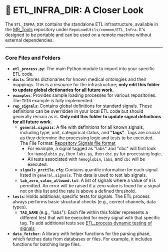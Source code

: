 # 📂 ETL_INFRA_DIR: A Closer Look

The `ETL_INFRA_DIR` contains the standalone ETL infrastructure, available in the [MR_Tools](https://github.com/Medial-EarlySign/MR_Tools) repository under `RepoLoadUtils/common/ETL_Infra`. It's designed to be portable and can be used on a remote machine without external dependencies.

---

### Core Files and Folders

-   **`etl_process.py`**: The main Python module to import into your specific ETL code.
-   **`dicts`**: Stores dictionaries for known medical ontologies and their mappings. This is a resource for the infrastructure; **only edit this folder to update global dictionaries for all future work**.
-   **`examples`**: Provides sample loading processes for various repositories. The `THIN` example is fully implemented.
-   **`rep_signals`**: Contains global definitions for standard signals. These definitions can be overridden in your local ETL code but should generally remain as is. **Only edit this folder to update signal definitions for all future work**.
    -   **`general.signals`**: A file with definitions for all known signals, including type, unit, categorical status, and **"tags"**. Tags are crucial as they determine the processing logic and tests to be executed. The File Format: [Repository Signals file format](../../Repository%20Signals%20file%20format.md)
        -   For example, a signal tagged as "labs" and "cbc" will first look for `Hemoglobin.py`, then `labs.py`, then `cbc.py` for processing logic.
        -   All tests associated with `hemoglobin`, `labs`, and `cbc` will be executed.
    -   **`signals_prctile.cfg`**: Contains quantile information for each signal listed in `general.signals`. This data is used to test lab signals.
    -   **`lab_zero_value_allowed.txt`**: A list of signals where a value of `0` is permitted. An error will be raised if a zero value is found for a signal not on this list and the rate is above a defined threshold.
-   **`tests`**: Holds additional, specific tests for signals. The ETL process always performs basic structural checks (e.g., correct channels, data types).
    -   **`TAG_NAME`** (e.g., "labs"): Each file within this folder represents a different test that will be executed for every signal with that specific tag. To add additional tests see [ETL_process dynamic testing of signals](../ETL%20Tutorial/ETL_process%20dynamic%20testing%20of%20signals.md)
-   **`data_fetcher`**: A library with helper functions for the parsing phase, which fetches data from databases or files. For example, it includes functions for batching large files.
